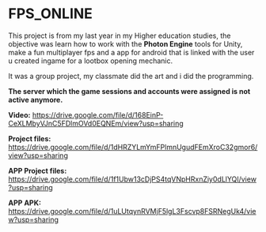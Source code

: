 # FPS_ONLINE
This project is from my last year in my Higher education studies, the objective was learn how to work with the **Photon Engine** tools for Unity, make a fun multiplayer fps and a app for android that is linked with the user u created ingame for a lootbox opening mechanic.

It was a group project, my classmate did the art and i did the programming. 

**The server which the game sessions and accounts were assigned is not active anymore.**

**Video:** https://drive.google.com/file/d/168EinP-CeXLMbyVJnC5FDlmOVd0EQNEm/view?usp=sharing

**Project files:** https://drive.google.com/file/d/1dHRZYLmYmFPlmnUgudFEmXroC32gmor6/view?usp=sharing

**APP Project files:** https://drive.google.com/file/d/1f1Ubw13cDjPS4tqVNpHRxnZiy0dLlYQI/view?usp=sharing

**APP APK:** https://drive.google.com/file/d/1uLUtqynRVMjF5lgL3Fscvp8FSRNegUk4/view?usp=sharing
